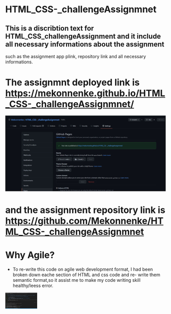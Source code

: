 # HTML_CSS-_challengeAssignmnet

## This is a discribtion text for HTML_CSS_challengeAssignment and it include all necessary informations about the assignment
   such as the assignment app plink,  repository link and all necessary informations.
   
   # The assignmnt deployed link is https://mekonnenke.github.io/HTML_CSS-_challengeAssignmnet/
   
   ![](assets/images/README1.jpg)

   # and the assignment repository link is https://github.com/Mekonnenke/HTML_CSS-_challengeAssignmnet
    

# Why  Agile?
 * To re-write this code on agile web development format, I had been broken down eache section of HTML and css code and re- write them semantic format,so it assist me to 
  make my code writing skill healthy/leess error. 
<img src = "assets/images/README2.jpg" width= "100" height= "50">

  
